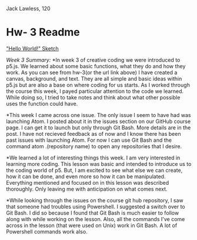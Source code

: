 Jack Lawless, 120

# Hw- 3 Readme

["Hello World!" Sketch](https://lawlessofcourse.github.io/120-work/hw-3/)

*Week 3 Summary:*
*In week 3 of creative coding we were introduced to p5.js. We learned about some basic functions, what they do and how they work. As you can see from hw-3(or the url link above) I have created a canvas, background, and text. They are all simple and basic ideas within p5.js but are also a base on where coding for us starts. As I worked through the course this week, I payed particular attention to the code we learned. While doing so, I tried to take notes and think about what other possible uses the function could have.

*This week I came across one issue. The only issue I seem to have had was launching Atom. I posted about it in the issues section on our GitHub course page. I can get it to launch but only through Git Bash. More details are in the post. I have not recieved feedback as of now and I know there has been past issues with launching Atom. For now I can use Git Bash and the command atom .(repository name) to open any repositories that I desire.

*We learned a lot of interesting things this week. I am very interested in learning more coding. This lesson was basic and intended to introduce us to the coding world of p5. But, I am excited to see what else we can create, how it can be done, and even more so how it can be manipulated. Everything mentioned and focused on in this lesson was described thoroughly. Only leaving me with anticipation on what comes next. 

*While looking through the issues on the course git hub repository, I saw that someone had troubles using Powershell. I suggested a switch over to Git Bash. I did so because I found that Git Bash is much easier to follow along with while working on the lesson. Also, all the commands I've come across in the lesson (that were used on Unix) work in Git Bash. A lot of Powershell commands work also.
